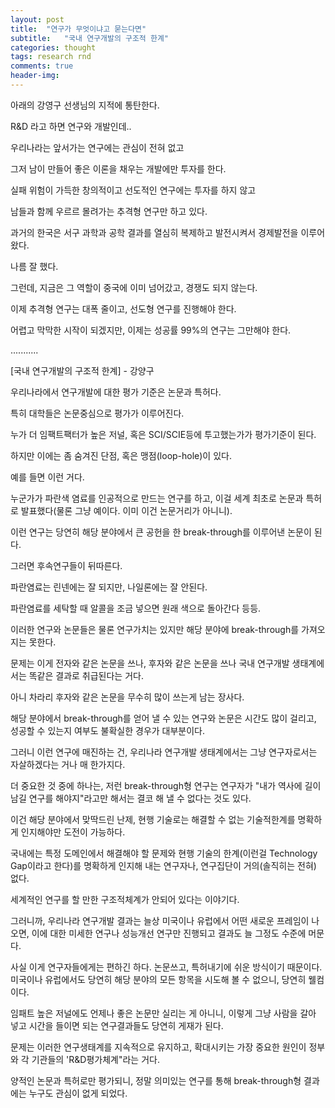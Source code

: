 ```yaml
---
layout: post
title:  "연구가 무엇이냐고 묻는다면"
subtitle:   "국내 연구개발의 구조적 한계"
categories: thought
tags: research rnd
comments: true
header-img: 
---
```


아래의 강영구 선생님의 지적에 통탄한다.

R&D 라고 하면 연구와 개발인데..

우리나라는 앞서가는 연구에는 관심이 전혀 없고 

그저 남이 만들어 좋은 이론을 채우는 개발에만 투자를 한다. 

실패 위험이 가득한 창의적이고 선도적인 연구에는 투자를 하지 않고 

남들과 함께 우르르 몰려가는 추격형 연구만 하고 있다. 

과거의 한국은 서구 과학과 공학 결과를 열심히 복제하고 발전시켜서 경제발전을 이루어 왔다. 

나름 잘 했다. 

그런데, 지금은 그 역할이 중국에 이미 넘어갔고, 경쟁도 되지 않는다. 

이제 추격형 연구는 대폭 줄이고, 선도형 연구를 진행해야 한다. 

어렵고 막막한 시작이 되겠지만, 이제는 성공률 99%의 연구는 그만해야 한다. 

...........

[국내 연구개발의 구조적 한계] - 강양구
 
우리나라에서 연구개발에 대한 평가 기준은 논문과 특허다. 

특히 대학들은 논문중심으로 평가가 이루어진다. 

누가 더 임팩트팩터가 높은 저널, 혹은 SCI/SCIE등에 투고했는가가 평가기준이 된다. 

하지만 이에는 좀 숨겨진 단점, 혹은 맹점(loop-hole)이 있다.

예를 들면 이런 거다. 

누군가가 파란색 염료를 인공적으로 만드는 연구를 하고, 이걸 세계 최초로 논문과 특허로 발표했다(물론 그냥 예이다. 이미 이건 논문거리가 아니니).  

이런 연구는 당연히 해당 분야에서 큰 공헌을 한 break-through를 이루어낸 논문이 된다. 

그러면 후속연구들이 뒤따른다. 

파란염료는 린넨에는 잘 되지만, 나일론에는 잘 안된다. 

파란염료를 세탁할 때 알콜을 조금 넣으면 원래 색으로 돌아간다 등등. 

이러한 연구와 논문들은 물론 연구가치는 있지만 해당 분야에 break-through를 가져오지는 못한다.

문제는 이게 전자와 같은 논문을 쓰나, 후자와 같은 논문을 쓰나 국내 연구개발 생태계에서는 똑같은 결과로 취급된다는 거다. 

아니 차라리 후자와 같은 논문을 무수히 많이 쓰는게 남는 장사다. 

해당 분야에서 break-through를 얻어 낼 수 있는 연구와 논문은 시간도 많이 걸리고, 성공할 수 있는지 여부도 불확실한 경우가 대부분이다. 

그러니 이런 연구에 매진하는 건, 우리나라 연구개발 생태계에서는 그냥 연구자로서는 자살하겠다는 거나 매 한가지다.

더 중요한 것 중에 하나는, 저런 break-through형 연구는 연구자가 "내가 역사에 길이 남길 연구를 해야지"라고만 해서는 결코 해 낼 수 없다는 것도 있다. 

이건 해당 분야에서 맞딱드린 난제, 현행 기술로는 해결할 수 없는 기술적한계를 명확하게 인지해야만 도전이 가능하다. 

국내에는 특정 도메인에서 해결해야 할 문제와 현행 기술의 한계(이런걸 Technology Gap이라고 한다)를 명확하게 인지해 내는 연구자나, 연구집단이 거의(솔직히는 전혀) 없다.

세계적인 연구를 할 만한 구조적체계가 안되어 있다는 이야기다.

그러니까, 우리나라 연구개발 결과는 늘상 미국이나 유럽에서 어떤 새로운 프레임이 나오면, 이에 대한 미세한 연구나 성능개선 연구만 진행되고 결과도 늘 그정도 수준에 머문다. 

사실 이게 연구자들에게는 편하긴 하다. 논문쓰고, 특허내기에 쉬운 방식이기 때문이다. 미국이나 유럽에서도 당연히 해당 분야의 모든 항목을 시도해 볼 수 없으니, 당연히 웰컴이다. 

임패트 높은 저널에도 언제나 좋은 논문만 실리는 게 아니니,  이렇게 그냥 사람을 갈아 넣고 시간을 들이면 되는 연구결과들도 당연히 게재가 된다.

문제는 이러한 연구생태계를 지속적으로 유지하고, 확대시키는 가장 중요한 원인이 정부와 각 기관들의 'R&D평가체계"라는 거다. 

양적인 논문과 특허로만 평가되니, 정말 의미있는 연구를 통해 break-through형 결과에는 누구도 관심이 없게 되었다. 
